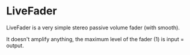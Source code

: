 # LiveFader
LiveFader is a very simple stereo passive volume fader (with smooth). 

It doesn't amplify anything, the maximum level of the fader (1) is input = output.
